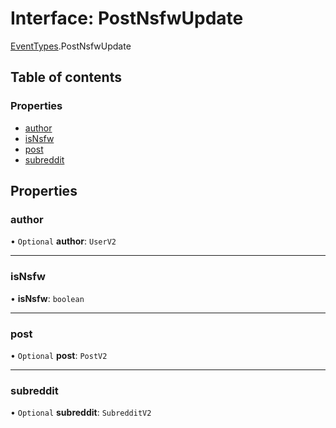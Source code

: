 # Interface: PostNsfwUpdate

[EventTypes](../modules/EventTypes.md).PostNsfwUpdate

## Table of contents

### Properties

- [author](EventTypes.PostNsfwUpdate.md#author)
- [isNsfw](EventTypes.PostNsfwUpdate.md#isnsfw)
- [post](EventTypes.PostNsfwUpdate.md#post)
- [subreddit](EventTypes.PostNsfwUpdate.md#subreddit)

## Properties

### <a id="author" name="author"></a> author

• `Optional` **author**: `UserV2`

---

### <a id="isnsfw" name="isnsfw"></a> isNsfw

• **isNsfw**: `boolean`

---

### <a id="post" name="post"></a> post

• `Optional` **post**: `PostV2`

---

### <a id="subreddit" name="subreddit"></a> subreddit

• `Optional` **subreddit**: `SubredditV2`
